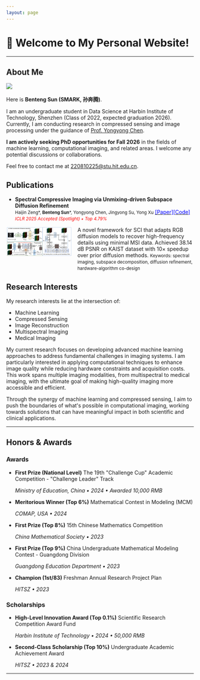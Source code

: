 ```yaml
---
layout: page
---
```


# 👋 Welcome to My Personal Website!
---

## About Me

<img src="assets\images\fav.jpg" class="floatpic">

Here is **Benteng Sun (SMARK, 孙奔腾)**.<br>

I am an undergraduate student in Data Science at Harbin Institute of Technology, Shenzhen (Class of 2022, expected graduation 2026). Currently, I am conducting research in compressed sensing and image processing under the guidance of [Prof. Yongyong Chen](https://scholar.google.com/citations?user=ny2mn-cAAAAJ). 

**I am actively seeking PhD opportunities for Fall 2026** in the fields of machine learning, computational imaging, and related areas. I welcome any potential discussions or collaborations.

Feel free to contact me at 220810225@stu.hit.edu.cn.

## Publications

- **Spectral Compressive Imaging via Unmixing-driven Subspace Diffusion Refinement**  
  <small>Haijin Zeng\*, **Benteng Sun**\*, Yongyong Chen, Jingyong Su, Yong Xu</small> <a href="https://openreview.net/pdf?id=Q150eWkQ4I" target="_blank"><span style="color:blue">[Paper]</span></a><a href="https://github.com/SMARK2022/PSR-SCI" target="_blank"><span style="color:blue">[Code]</span></a><br>
  <small><em><span style="color:red">ICLR 2025 Accepted (Spotlight) • Top 4.79%</span></em></small>
<div style="display: grid; grid-template-columns: 35% 65%; align-items: flex-start; gap: 15px;">
  <div>
    <img src="assets\images\PSR-SCI_pipeline_1.jpg" alt="PSR-SCI Pipeline" style="width: 100%;">
  </div>
  <div>
      A novel framework for SCI that adapts RGB diffusion models to recover high-frequency details using minimal MSI data. Achieved 38.14 dB PSNR on KAIST dataset with 10× speedup over prior diffusion methods.  
      <small>Keywords: spectral imaging, subspace decomposition, diffusion refinement, hardware-algorithm co-design</small>
  </div>
</div>



## Research Interests

My research interests lie at the intersection of:
- Machine Learning
- Compressed Sensing
- Image Reconstruction
- Multispectral Imaging
- Medical Imaging

My current research focuses on developing advanced machine learning approaches to address fundamental challenges in imaging systems. I am particularly interested in applying computational techniques to enhance image quality while reducing hardware constraints and acquisition costs. This work spans multiple imaging modalities, from multispectral to medical imaging, with the ultimate goal of making high-quality imaging more accessible and efficient.

Through the synergy of machine learning and compressed sensing, I aim to push the boundaries of what's possible in computational imaging, working towards solutions that can have meaningful impact in both scientific and clinical applications.


---



## Honors & Awards

### Awards

* **First Prize (National Level)** 
  The 19th "Challenge Cup" Academic Competition - "Challenge Leader" Track 
  
  *Ministry of Education, China • 2024 • Awarded 10,000 RMB*

* **Meritorious Winner (Top 6%)** 
  Mathematical Contest in Modeling (MCM) 
  
  *COMAP, USA • 2024*

* **First Prize (Top 8%)** 
  15th Chinese Mathematics Competition 
  
  *China Mathematical Society • 2023*

* **First Prize (Top 9%)** 
  China Undergraduate Mathematical Modeling Contest - Guangdong Division  
  
  *Guangdong Education Department • 2023*

* **Champion (1st/83)** 
  Freshman Annual Research Project Plan  
  
  *HITSZ • 2023*

### Scholarships

* **High-Level Innovation Award (Top 0.1%)** Scientific Research Competition Award Fund 
  
  *Harbin Institute of Technology • 2024 • 50,000 RMB*

* **Second-Class Scholarship (Top 10%)** Undergraduate Academic Achievement Award 
  
  *HITSZ • 2023 & 2024*


---